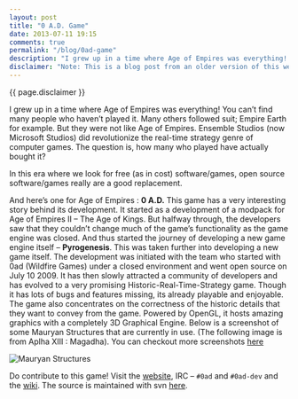 ```yaml
---
layout: post
title: "0 A.D. Game"
date: 2013-07-11 19:15
comments: true
permalink: "/blog/0ad-game"
description: "I grew up in a time where Age of Empires was everything! 0 A.D. is a good open source replacement."
disclaimer: "Note: This is a blog post from an older version of this website. Links and styles on this page might not work/render as expected."
---
```

<div class="disclaimer center grey text-small">{{ page.disclaimer }}</div>

I grew up in a time where Age of Empires was everything! You can’t find many people who haven’t played it. Many others followed suit; Empire Earth for example. But they were not like Age of Empires. Ensemble Studios (now Microsoft Studios) did revolutionize the real-time strategy genre of computer games.
The question is, how many who played have actually bought it?
<!-- more -->
In this era where we look for free (as in cost) software/games, open source software/games really are a good replacement.

And here’s one for Age of Empires : **0 A.D.**
This game has a very interesting story behind its development. It started as a development of a modpack for Age of Empires II – The Age of Kings. But halfway through, the developers saw that they couldn’t change much of the game’s functionality as the game engine was closed. And thus started the journey of developing a new game engine itself – **Pyrogenesis**. This was taken further into developing a new game itself. The development was initiated with the team who started with 0ad (Wildfire Games) under a closed environment and went open source on July 10 2009. It has then slowly attracted a community of developers and has evolved to a very promising Historic-Real-Time-Strategy game. Though it has lots of bugs and features missing, its already playable and enjoyable. The game also concentrates on the correctness of the historic details that they want to convey from the game. Powered by OpenGL, it hosts amazing graphics with a completely 3D Graphical Engine. Below is a screenshot of some Mauryan Structures that are currently in use. (The following image is from Aplha XIII : Magadha). You can checkout more screenshots [here][1]

![Mauryan Structures][2]

Do contribute to this game! Visit the [website][3], IRC – `#0ad` and `#0ad-dev` and the [wiki][4]. The source is maintained with svn [here][5].

[1]: http://play0ad.com/screenshots
[2]: http://play0ad.com/wp-content/gallery/screenshots/mauryan-structures.jpg "Mauryan Structures"
[3]: http://play0ad.com
[4]: http://trac.wildfiregames.com/wiki
[5]: http://svn.wildfiregames.com/public/ps/trunk/
